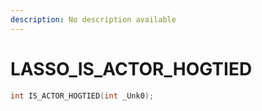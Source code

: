 ```yaml
---
description: No description available 
---
```


# LASSO\_IS_ACTOR_HOGTIED

```cpp
int IS_ACTOR_HOGTIED(int _Unk0);
```